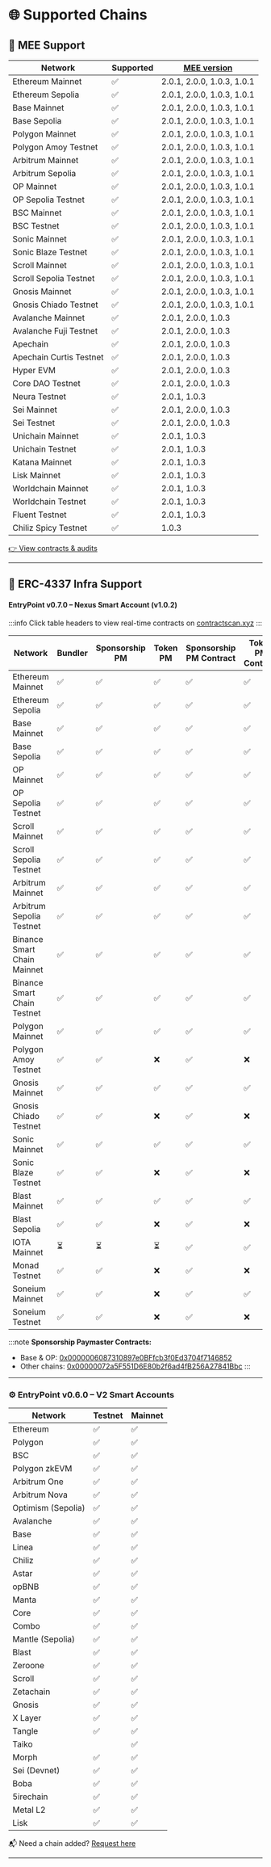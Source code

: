 # 🌐 Supported Chains

## 🚀 MEE Support

| Network                     | Supported | [MEE version](https://docs.biconomy.io/contractsAndAudits)      |
|-----------------------------|-----------|------------------|
| Ethereum Mainnet            | ✅         | 2.0.1, 2.0.0, 1.0.3, 1.0.1      |
| Ethereum Sepolia            | ✅         | 2.0.1, 2.0.0, 1.0.3, 1.0.1      |
| Base Mainnet                | ✅         | 2.0.1, 2.0.0, 1.0.3, 1.0.1      |
| Base Sepolia                | ✅         | 2.0.1, 2.0.0, 1.0.3, 1.0.1      |
| Polygon Mainnet             | ✅         | 2.0.1, 2.0.0, 1.0.3, 1.0.1      |
| Polygon Amoy Testnet        | ✅         | 2.0.1, 2.0.0, 1.0.3, 1.0.1      |
| Arbitrum Mainnet            | ✅         | 2.0.1, 2.0.0, 1.0.3, 1.0.1      |
| Arbitrum Sepolia            | ✅         | 2.0.1, 2.0.0, 1.0.3, 1.0.1      |
| OP Mainnet                  | ✅         | 2.0.1, 2.0.0, 1.0.3, 1.0.1      |
| OP Sepolia Testnet          | ✅         | 2.0.1, 2.0.0, 1.0.3, 1.0.1      |
| BSC Mainnet                 | ✅         | 2.0.1, 2.0.0, 1.0.3, 1.0.1      |
| BSC Testnet                 | ✅         | 2.0.1, 2.0.0, 1.0.3, 1.0.1      |
| Sonic Mainnet               | ✅         | 2.0.1, 2.0.0, 1.0.3, 1.0.1      |
| Sonic Blaze Testnet         | ✅         | 2.0.1, 2.0.0, 1.0.3, 1.0.1      |
| Scroll Mainnet              | ✅         | 2.0.1, 2.0.0, 1.0.3, 1.0.1      |
| Scroll Sepolia Testnet      | ✅         | 2.0.1, 2.0.0, 1.0.3, 1.0.1      |
| Gnosis Mainnet              | ✅         | 2.0.1, 2.0.0, 1.0.3, 1.0.1      |
| Gnosis Chiado Testnet       | ✅         | 2.0.1, 2.0.0, 1.0.3, 1.0.1      |
| Avalanche Mainnet           | ✅         | 2.0.1, 2.0.0, 1.0.3    |
| Avalanche Fuji Testnet      | ✅         | 2.0.1, 2.0.0, 1.0.3    |
| Apechain                    | ✅         | 2.0.1, 2.0.0, 1.0.3    |
| Apechain Curtis Testnet     | ✅         | 2.0.1, 2.0.0, 1.0.3    |
| Hyper EVM                   | ✅         | 2.0.1, 2.0.0, 1.0.3    |
| Core DAO Testnet            | ✅         | 2.0.1, 2.0.0, 1.0.3    |
| Neura Testnet               | ✅         | 2.0.1, 1.0.3           |
| Sei Mainnet                 | ✅         | 2.0.1, 2.0.0, 1.0.3    |
| Sei Testnet                 | ✅         | 2.0.1, 2.0.0, 1.0.3    |
| Unichain Mainnet            | ✅         | 2.0.1, 1.0.3           |
| Unichain Testnet            | ✅         | 2.0.1, 1.0.3           |
| Katana Mainnet              | ✅         | 2.0.1, 1.0.3           |
| Lisk Mainnet                | ✅         | 2.0.1, 1.0.3           |
| Worldchain Mainnet          | ✅         | 2.0.1, 1.0.3           |
| Worldchain Testnet          | ✅         | 2.0.1, 1.0.3           |
| Fluent Testnet              | ✅         | 2.0.1, 1.0.3           |
| Chiliz Spicy Testnet        | ✅         | 1.0.3            |

[👉 View contracts & audits](https://docs.biconomy.io/contractsAndAudits)

---

## 🔧 ERC-4337 Infra Support

#### EntryPoint v0.7.0 – Nexus Smart Account (v1.0.2)

:::info
Click table headers to view real-time contracts on [contractscan.xyz](https://contractscan.xyz/)
:::

| Network                      | Bundler | Sponsorship PM | Token PM | Sponsorship PM Contract | Token PM Contract | Nexus Version |
|-----------------------------|---------|----------------|----------|--------------------------|--------------------|----------------|
| Ethereum Mainnet            | ✅      | ✅             | ✅       | ✅                        | ✅                  | ✅ (v1.0.2)     |
| Ethereum Sepolia            | ✅      | ✅             | ✅       | ✅                        | ✅                  | ✅ (v1.0.2)     |
| Base Mainnet                | ✅      | ✅             | ✅       | ✅                        | ✅                  | ✅ (v1.0.2)     |
| Base Sepolia                | ✅      | ✅             | ✅       | ✅                        | ✅                  | ✅ (v1.0.2)     |
| OP Mainnet                  | ✅      | ✅             | ✅       | ✅                        | ✅                  | ✅ (v1.0.2)     |
| OP Sepolia Testnet          | ✅      | ✅             | ✅       | ✅                        | ✅                  | ✅ (v1.0.2)     |
| Scroll Mainnet              | ✅      | ✅             | ✅       | ✅                        | ✅                  | ✅ (v1.0.2)     |
| Scroll Sepolia Testnet      | ✅      | ✅             | ✅       | ✅                        | ✅                  | ✅ (v1.0.2)     |
| Arbitrum Mainnet            | ✅      | ✅             | ✅       | ✅                        | ✅                  | ✅ (v1.0.2)     |
| Arbitrum Sepolia Testnet    | ✅      | ✅             | ✅       | ✅                        | ✅                  | ✅ (v1.0.2)     |
| Binance Smart Chain Mainnet | ✅      | ✅             | ✅       | ✅                        | ✅                  | ✅ (v1.0.2)     |
| Binance Smart Chain Testnet | ✅      | ✅             | ✅       | ✅                        | ✅                  | ✅ (v1.0.2)     |
| Polygon Mainnet             | ✅      | ✅             | ✅       | ✅                        | ✅                  | ✅ (v1.0.2)     |
| Polygon Amoy Testnet        | ✅      | ✅             | ❌       | ✅                        | ❌                  | ✅ (v1.0.2)     |
| Gnosis Mainnet              | ✅      | ✅             | ✅       | ✅                        | ✅                  | ✅ (v1.0.2)     |
| Gnosis Chiado Testnet       | ✅      | ✅             | ❌       | ✅                        | ❌                  | ✅ (v1.0.2)     |
| Sonic Mainnet               | ✅      | ✅             | ✅       | ✅                        | ✅                  | ✅ (v1.0.2)     |
| Sonic Blaze Testnet         | ✅      | ✅             | ❌       | ✅                        | ❌                  | ✅ (v1.0.2)     |
| Blast Mainnet               | ✅      | ✅             | ✅       | ✅                        | ✅                  | ✅ (v1.0.2)     |
| Blast Sepolia               | ✅      | ✅             | ❌       | ✅                        | ❌                  | ✅ (v1.0.2)     |
| IOTA Mainnet                | ⏳      | ⏳             | ⏳       | ✅                        | ✅                  | ✅ (v1.0.2)     |
| Monad Testnet               | ✅      | ✅             | ❌       | ✅                        | ❌                  | ✅ (v1.0.2)     |
| Soneium Mainnet             | ✅      | ✅             | ❌       | ✅                        | ✅                  | ✅ (v1.0.2)     |
| Soneium Testnet             | ✅      | ✅             | ❌       | ✅                        | ❌                  | ✅ (v1.0.2)     |

:::note
**Sponsorship Paymaster Contracts:**
- Base & OP: [0x0000006087310897e0BFfcb3f0Ed3704f7146852](https://contractscan.xyz/contract/0x0000006087310897e0BFfcb3f0Ed3704f7146852)
- Other chains: [0x00000072a5F551D6E80b2f6ad4fB256A27841Bbc](https://contractscan.xyz/contract/0x00000072a5F551D6E80b2f6ad4fB256A27841Bbc)
:::

---

### ⚙️ EntryPoint v0.6.0 – V2 Smart Accounts

| Network                   | Testnet      | Mainnet      |
|---------------------------|--------------|--------------|
| Ethereum                  | ✅           | ✅           |
| Polygon                   | ✅           | ✅           |
| BSC                       | ✅           | ✅           |
| Polygon zkEVM            | ✅           | ✅           |
| Arbitrum One             | ✅           | ✅           |
| Arbitrum Nova            | ✅           | ✅           |
| Optimism (Sepolia)       | ✅           | ✅           |
| Avalanche                | ✅           | ✅           |
| Base                     | ✅           | ✅           |
| Linea                    | ✅           | ✅           |
| Chiliz                   | ✅           | ✅           |
| Astar                    | ✅           | ✅           |
| opBNB                    | ✅           | ✅           |
| Manta                    | ✅           | ✅           |
| Core                     | ✅           | ✅           |
| Combo                    | ✅           | ✅           |
| Mantle (Sepolia)         | ✅           | ✅           |
| Blast                    | ✅           | ✅           |
| Zeroone                  | ✅           | ✅           |
| Scroll                   | ✅           | ✅           |
| Zetachain                | ✅           | ✅           |
| Gnosis                   | ✅           | ✅           |
| X Layer                  | ✅           | ✅           |
| Tangle                   | ✅           | ✅           |
| Taiko                    |              | ✅           |
| Morph                    | ✅           | ✅           |
| Sei (Devnet)             | ✅           | ✅           |
| Boba                     | ✅           | ✅           |
| 5irechain                | ✅           | ✅           |
| Metal L2                 | ✅           | ✅           |
| Lisk                     | ✅           | ✅           |

📬 Need a chain added? [Request here](https://forms.gle/nycUAs3Fwyzz772w7)

---
